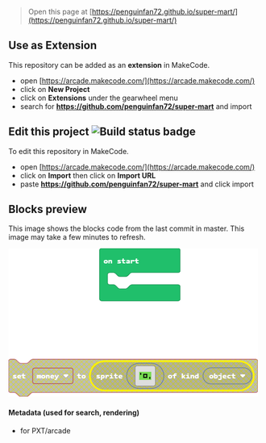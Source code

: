  


> Open this page at [https://penguinfan72.github.io/super-mart/](https://penguinfan72.github.io/super-mart/)

## Use as Extension

This repository can be added as an **extension** in MakeCode.

* open [https://arcade.makecode.com/](https://arcade.makecode.com/)
* click on **New Project**
* click on **Extensions** under the gearwheel menu
* search for **https://github.com/penguinfan72/super-mart** and import

## Edit this project ![Build status badge](https://github.com/penguinfan72/super-mart/workflows/MakeCode/badge.svg)

To edit this repository in MakeCode.

* open [https://arcade.makecode.com/](https://arcade.makecode.com/)
* click on **Import** then click on **Import URL**
* paste **https://github.com/penguinfan72/super-mart** and click import

## Blocks preview

This image shows the blocks code from the last commit in master.
This image may take a few minutes to refresh.

![A rendered view of the blocks](https://github.com/penguinfan72/super-mart/raw/master/.github/makecode/blocks.png)

#### Metadata (used for search, rendering)

* for PXT/arcade
<script src="https://makecode.com/gh-pages-embed.js"></script><script>makeCodeRender("{{ site.makecode.home_url }}", "{{ site.github.owner_name }}/{{ site.github.repository_name }}");</script>

